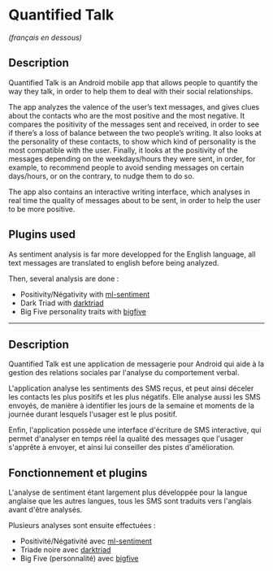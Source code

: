 # Quantified Talk

_(français en dessous)_

## Description
Quantified Talk is an Android mobile app that allows people to quantify the way they talk, in order to help them to deal with their social relationships.

The app analyzes the valence of the user’s text messages, and gives clues about the contacts who are the most positive and the most negative. It compares the positivity of the messages sent and received, in order to see if there’s a loss of balance between the two people’s writing. It also looks at the personality of these contacts, to show which kind of personality is the most compatible with the user. Finally, it looks at the positivity of the messages depending on the weekdays/hours they were sent, in order, for example, to recommend people to avoid sending messages on certain days/hours, or on the contrary, to nudge them to do so. 

The app also contains an interactive writing interface, which analyses in real time the quality of messages about to be sent, in order to help the user to be more positive.

## Plugins used
As sentiment analysis is far more developped for the English language, all text messages are translated to english before being analyzed.

Then, several analysis are done :
- Positivity/Négativity with [ml-sentiment](https://www.npmjs.com/package/ml-sentiment)
- Dark Triad with [darktriad](https://www.npmjs.com/package/darktriad)
- Big Five personality traits with [bigfive](https://www.npmjs.com/package/bigfive)

-----

## Description
Quantified Talk est une application de messagerie pour Android qui aide à la gestion des relations sociales par l'analyse du comportement verbal.

L'application analyse les sentiments des SMS reçus, et peut ainsi déceler les contacts les plus positifs et les plus négatifs. Elle analyse aussi les SMS envoyés, de manière à identifier les jours de la semaine et moments de la journée durant lesquels l'usager est le plus positif.

Enfin, l'application possède une interface d'écriture de SMS interactive, qui permet d'analyser en temps réel la qualité des messages que l'usager s'apprête à envoyer, et ainsi lui conseiller des pistes d'amélioration.

## Fonctionnement et plugins
L'analyse de sentiment étant largement plus développée pour la langue anglaise que les autres langues, tous les SMS sont traduits vers l'anglais avant d'être analysés.

Plusieurs analyses sont ensuite effectuées :
- Positivité/Négativité avec [ml-sentiment](https://www.npmjs.com/package/ml-sentiment)
- Triade noire avec [darktriad](https://www.npmjs.com/package/darktriad)
- Big Five (personnalité) avec [bigfive](https://www.npmjs.com/package/bigfive)



